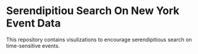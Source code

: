 # Serendipitiou Search On New York Event Data
 This repository contains visulizations to encourage serendipitious search on time-sensitive events.
